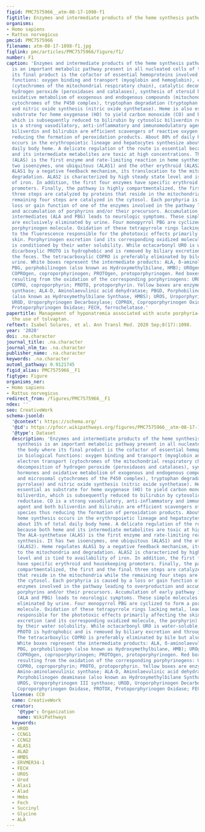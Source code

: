 ```yaml
---
figid: PMC7575966__atm-08-17-1098-f1
figtitle: Enzymes and intermediate products of the heme synthesis pathway
organisms:
- Homo sapiens
- Rattus norvegicus
pmcid: PMC7575966
filename: atm-08-17-1098-f1.jpg
figlink: pmc/articles/PMC7575966/figure/f1/
number: F1
caption: 'Enzymes and intermediate products of the heme synthesis pathway. Heme synthesis
  is an important metabolic pathway present in all nucleated cells of the body where
  its final product is the cofactor of essential hemoproteins involved in biological
  functions: oxygen binding and transport (myoglobin and hemoglobin), electron transport
  (cytochromes of the mitochondrial respiratory chain), catalytic decomposition of
  hydrogen peroxide (peroxidases and catalases), synthesis of steroid hormones and
  oxidative metabolism of exogenous and endogenous compounds (mitochondrial and microsomal
  cytochromes of the P450 complex), tryptophan degradation (tryptophan pyrrolase)
  and nitric oxide synthesis (nitric oxide synthetase). Heme is also essential as
  substrate for heme oxygenase (HO) to yield carbon monoxide (CO) and biliverdin,
  which is subsequently reduced to bilirubin by cytosolic biliverdin reductase. CO
  is a strong vasodilatory, anti-inflammatory and immunomodulatory agent and both
  biliverdin and bilirubin are efficient scavengers of reactive oxygen species thus
  reducing the formation of peroxidation products. About 80% of daily heme synthesis
  occurs in the erythropoietic lineage and hepatocytes synthesize about 15% of total
  daily body heme. A delicate regulation of the route is essential because both heme
  and its intermediate metabolites are toxic at high concentrations. The ALA-synthetase
  (ALAS) is the first enzyme and rate-limiting reaction in heme synthesis. It has
  two isoenzymes, one ubiquitous (ALAS1) and the other erythroid (ALAS2). Heme regulates
  ALAS1 by a negative feedback mechanism, its translocation to the mitochondria and
  degradation. ALAS2 is characterized by high steady state level and is tied to availability
  of iron. In addition, the first four enzymes have specific erythroid and housekeeping
  promoters. Finally, the pathway is highly compartmentalized, the first and the final
  three steps are catalyzed by proteins that reside in the mitochondria while the
  remaining four steps are catalyzed in the cytosol. Each porphyria is caused by a
  loss or gain function of one of the enzymes involved in the pathway leading to overproduction
  and accumulation of porphyrins and/or their precursors. Accumulation of early pathway
  intermediates (ALA and PBG) leads to neurologic symptoms. These simple molecules
  are exclusively eliminated by urine. Four monopyrrol PBG are cyclized to form a
  porphyrinogen molecule. Oxidation of these tetrapyrrole rings lacking metal, leads
  to the fluorescence responsible for the phototoxic effects primarily affecting the
  skin. Porphyrinogen excretion (and its corresponding oxidized molecule, the porphyrin)
  is conditioned by their water solubility. While octacarbonyl URO is water-soluble,
  dicarboxylic PROTO is hydrophobic and is removed by biliary excretion and through
  the feces. The tetracarboxylic COPRO is preferably eliminated by bile but also by
  urine. White boxes represent the intermediate products: ALA, δ-aminolaevulinic acid;
  PBG, porphobilinogen (also known as Hydroxymethylbilane, HMB); UROgen, uroporphyrinogen;
  COPROgen, coproporphyrinogen; PROTOgen, protoporphyrinogen. Red boxes are porphyrins,
  resulting from the oxidation of the corresponding porphyrinogens: URO, uroporphyrin;
  COPRO, coproporphyrin; PROTO, protoporphyrin. Yellow boxes are enzymes: ALA-S, Amino-aminolaevulinic
  synthase; ALA-D, Aminolaevulinic acid dehydratase; PBGD, Porphobilinogen deaminase
  (also known as Hydroxymethylbilane Synthase, HMBS); UROS, Uroporphyrinogen III synthase;
  UROD, Uroporphyrinogen Decarboxylase; COPROX, Coproporphyrinogen Oxidase, PROTOX,
  Protoporphyrinogen Oxidase; FECH, ferrochelatase.'
papertitle: Management of hyponatremia associated with acute porphyria—proposal for
  the use of tolvaptan.
reftext: Isabel Solares, et al. Ann Transl Med. 2020 Sep;8(17):1098.
year: '2020'
doi: .na.character
journal_title: .na.character
journal_nlm_ta: .na.character
publisher_name: .na.character
keywords: .na.character
automl_pathway: 0.9121745
figid_alias: PMC7575966__F1
figtype: Figure
organisms_ner:
- Homo sapiens
- Rattus norvegicus
redirect_from: /figures/PMC7575966__F1
ndex: ''
seo: CreativeWork
schema-jsonld:
  '@context': https://schema.org/
  '@id': https://pfocr.wikipathways.org/figures/PMC7575966__atm-08-17-1098-f1.html
  '@type': Dataset
  description: 'Enzymes and intermediate products of the heme synthesis pathway. Heme
    synthesis is an important metabolic pathway present in all nucleated cells of
    the body where its final product is the cofactor of essential hemoproteins involved
    in biological functions: oxygen binding and transport (myoglobin and hemoglobin),
    electron transport (cytochromes of the mitochondrial respiratory chain), catalytic
    decomposition of hydrogen peroxide (peroxidases and catalases), synthesis of steroid
    hormones and oxidative metabolism of exogenous and endogenous compounds (mitochondrial
    and microsomal cytochromes of the P450 complex), tryptophan degradation (tryptophan
    pyrrolase) and nitric oxide synthesis (nitric oxide synthetase). Heme is also
    essential as substrate for heme oxygenase (HO) to yield carbon monoxide (CO) and
    biliverdin, which is subsequently reduced to bilirubin by cytosolic biliverdin
    reductase. CO is a strong vasodilatory, anti-inflammatory and immunomodulatory
    agent and both biliverdin and bilirubin are efficient scavengers of reactive oxygen
    species thus reducing the formation of peroxidation products. About 80% of daily
    heme synthesis occurs in the erythropoietic lineage and hepatocytes synthesize
    about 15% of total daily body heme. A delicate regulation of the route is essential
    because both heme and its intermediate metabolites are toxic at high concentrations.
    The ALA-synthetase (ALAS) is the first enzyme and rate-limiting reaction in heme
    synthesis. It has two isoenzymes, one ubiquitous (ALAS1) and the other erythroid
    (ALAS2). Heme regulates ALAS1 by a negative feedback mechanism, its translocation
    to the mitochondria and degradation. ALAS2 is characterized by high steady state
    level and is tied to availability of iron. In addition, the first four enzymes
    have specific erythroid and housekeeping promoters. Finally, the pathway is highly
    compartmentalized, the first and the final three steps are catalyzed by proteins
    that reside in the mitochondria while the remaining four steps are catalyzed in
    the cytosol. Each porphyria is caused by a loss or gain function of one of the
    enzymes involved in the pathway leading to overproduction and accumulation of
    porphyrins and/or their precursors. Accumulation of early pathway intermediates
    (ALA and PBG) leads to neurologic symptoms. These simple molecules are exclusively
    eliminated by urine. Four monopyrrol PBG are cyclized to form a porphyrinogen
    molecule. Oxidation of these tetrapyrrole rings lacking metal, leads to the fluorescence
    responsible for the phototoxic effects primarily affecting the skin. Porphyrinogen
    excretion (and its corresponding oxidized molecule, the porphyrin) is conditioned
    by their water solubility. While octacarbonyl URO is water-soluble, dicarboxylic
    PROTO is hydrophobic and is removed by biliary excretion and through the feces.
    The tetracarboxylic COPRO is preferably eliminated by bile but also by urine.
    White boxes represent the intermediate products: ALA, δ-aminolaevulinic acid;
    PBG, porphobilinogen (also known as Hydroxymethylbilane, HMB); UROgen, uroporphyrinogen;
    COPROgen, coproporphyrinogen; PROTOgen, protoporphyrinogen. Red boxes are porphyrins,
    resulting from the oxidation of the corresponding porphyrinogens: URO, uroporphyrin;
    COPRO, coproporphyrin; PROTO, protoporphyrin. Yellow boxes are enzymes: ALA-S,
    Amino-aminolaevulinic synthase; ALA-D, Aminolaevulinic acid dehydratase; PBGD,
    Porphobilinogen deaminase (also known as Hydroxymethylbilane Synthase, HMBS);
    UROS, Uroporphyrinogen III synthase; UROD, Uroporphyrinogen Decarboxylase; COPROX,
    Coproporphyrinogen Oxidase, PROTOX, Protoporphyrinogen Oxidase; FECH, ferrochelatase.'
  license: CC0
  name: CreativeWork
  creator:
    '@type': Organization
    name: WikiPathways
  keywords:
  - UROD
  - CCNG1
  - CCNG2
  - ALAS1
  - ALAD
  - HMBS
  - ERVMER34-1
  - FECH
  - UROS
  - Urod
  - Alas1
  - Alad
  - Hmbs
  - Fech
  - Succinyl
  - Glycine
  - ALA
---
```

